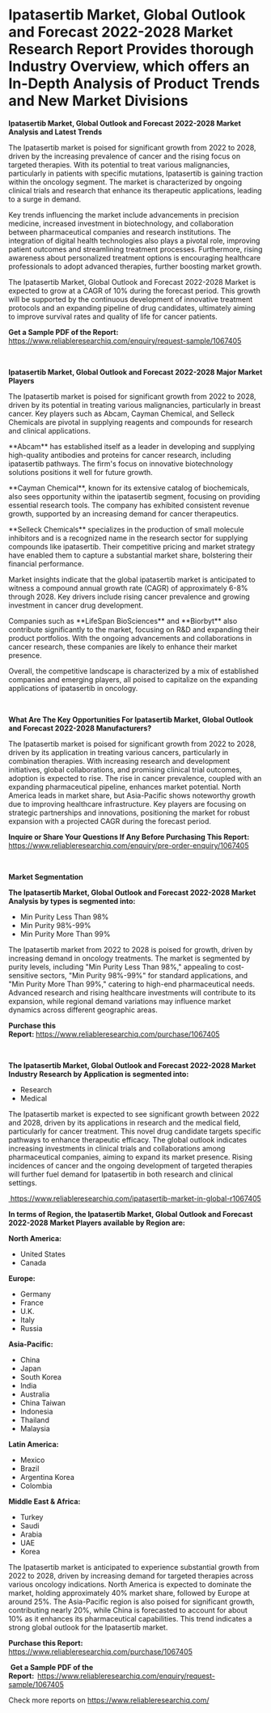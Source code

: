 <p><h1>Ipatasertib Market, Global Outlook and Forecast 2022-2028 Market Research Report Provides thorough Industry Overview, which offers an In-Depth Analysis of Product Trends and New Market Divisions</h1></p><p><strong>Ipatasertib Market, Global Outlook and Forecast 2022-2028 Market Analysis and Latest Trends</strong></p>
<p><p>The Ipatasertib market is poised for significant growth from 2022 to 2028, driven by the increasing prevalence of cancer and the rising focus on targeted therapies. With its potential to treat various malignancies, particularly in patients with specific mutations, Ipatasertib is gaining traction within the oncology segment. The market is characterized by ongoing clinical trials and research that enhance its therapeutic applications, leading to a surge in demand.</p><p>Key trends influencing the market include advancements in precision medicine, increased investment in biotechnology, and collaboration between pharmaceutical companies and research institutions. The integration of digital health technologies also plays a pivotal role, improving patient outcomes and streamlining treatment processes. Furthermore, rising awareness about personalized treatment options is encouraging healthcare professionals to adopt advanced therapies, further boosting market growth.</p><p>The Ipatasertib Market, Global Outlook and Forecast 2022-2028 Market is expected to grow at a CAGR of 10% during the forecast period. This growth will be supported by the continuous development of innovative treatment protocols and an expanding pipeline of drug candidates, ultimately aiming to improve survival rates and quality of life for cancer patients.</p></p>
<p><strong>Get a Sample PDF of the Report:&nbsp;</strong> <a href="https://www.reliableresearchiq.com/enquiry/request-sample/1067405?utm_campaign=2292&utm_medium=2&utm_source=Github&utm_content=ia&utm_term=21032025&utm_id=ipatasertib-market-global-outlook-and-forecast-2022-2028">https://www.reliableresearchiq.com/enquiry/request-sample/1067405</a></p>
<p>&nbsp;</p>
<p><strong>Ipatasertib Market, Global Outlook and Forecast 2022-2028 Major Market Players</strong></p>
<p><p>The Ipatasertib market is poised for significant growth from 2022 to 2028, driven by its potential in treating various malignancies, particularly in breast cancer. Key players such as Abcam, Cayman Chemical, and Selleck Chemicals are pivotal in supplying reagents and compounds for research and clinical applications. </p><p>**Abcam** has established itself as a leader in developing and supplying high-quality antibodies and proteins for cancer research, including ipatasertib pathways. The firm's focus on innovative biotechnology solutions positions it well for future growth.</p><p>**Cayman Chemical**, known for its extensive catalog of biochemicals, also sees opportunity within the ipatasertib segment, focusing on providing essential research tools. The company has exhibited consistent revenue growth, supported by an increasing demand for cancer therapeutics.</p><p>**Selleck Chemicals** specializes in the production of small molecule inhibitors and is a recognized name in the research sector for supplying compounds like ipatasertib. Their competitive pricing and market strategy have enabled them to capture a substantial market share, bolstering their financial performance.</p><p>Market insights indicate that the global ipatasertib market is anticipated to witness a compound annual growth rate (CAGR) of approximately 6-8% through 2028. Key drivers include rising cancer prevalence and growing investment in cancer drug development. </p><p>Companies such as **LifeSpan BioSciences** and **Biorbyt** also contribute significantly to the market, focusing on R&D and expanding their product portfolios. With the ongoing advancements and collaborations in cancer research, these companies are likely to enhance their market presence.</p><p>Overall, the competitive landscape is characterized by a mix of established companies and emerging players, all poised to capitalize on the expanding applications of ipatasertib in oncology.</p></p>
<p>&nbsp;</p>
<p><strong>What Are The Key Opportunities For Ipatasertib Market, Global Outlook and Forecast 2022-2028 Manufacturers?</strong></p>
<p><p>The Ipatasertib market is poised for significant growth from 2022 to 2028, driven by its application in treating various cancers, particularly in combination therapies. With increasing research and development initiatives, global collaborations, and promising clinical trial outcomes, adoption is expected to rise. The rise in cancer prevalence, coupled with an expanding pharmaceutical pipeline, enhances market potential. North America leads in market share, but Asia-Pacific shows noteworthy growth due to improving healthcare infrastructure. Key players are focusing on strategic partnerships and innovations, positioning the market for robust expansion with a projected CAGR during the forecast period.</p></p>
<p><strong>Inquire or Share Your Questions If Any Before Purchasing This Report:</strong> <a href="https://www.reliableresearchiq.com/enquiry/pre-order-enquiry/1067405?utm_campaign=2292&utm_medium=2&utm_source=Github&utm_content=ia&utm_term=21032025&utm_id=ipatasertib-market-global-outlook-and-forecast-2022-2028">https://www.reliableresearchiq.com/enquiry/pre-order-enquiry/1067405</a></p>
<p>&nbsp;</p>
<p><strong>Market Segmentation</strong></p>
<p><strong>The Ipatasertib Market, Global Outlook and Forecast 2022-2028 Market Analysis by types is segmented into:</strong></p>
<p><ul><li>Min Purity Less Than 98%</li><li>Min Purity 98%-99%</li><li>Min Purity More Than 99%</li></ul></p>
<p><p>The Ipatasertib market from 2022 to 2028 is poised for growth, driven by increasing demand in oncology treatments. The market is segmented by purity levels, including "Min Purity Less Than 98%," appealing to cost-sensitive sectors, "Min Purity 98%-99%" for standard applications, and "Min Purity More Than 99%," catering to high-end pharmaceutical needs. Advanced research and rising healthcare investments will contribute to its expansion, while regional demand variations may influence market dynamics across different geographic areas.</p></p>
<p><strong>Purchase this Report:&nbsp;</strong><a href="https://www.reliableresearchiq.com/purchase/1067405?utm_campaign=2292&utm_medium=2&utm_source=Github&utm_content=ia&utm_term=21032025&utm_id=ipatasertib-market-global-outlook-and-forecast-2022-2028">https://www.reliableresearchiq.com/purchase/1067405</a></p>
<p>&nbsp;</p>
<p><strong>The Ipatasertib Market, Global Outlook and Forecast 2022-2028 Market Industry Research by Application is segmented into:</strong></p>
<p><ul><li>Research</li><li>Medical</li></ul></p>
<p><p>The Ipatasertib market is expected to see significant growth between 2022 and 2028, driven by its applications in research and the medical field, particularly for cancer treatment. This novel drug candidate targets specific pathways to enhance therapeutic efficacy. The global outlook indicates increasing investments in clinical trials and collaborations among pharmaceutical companies, aiming to expand its market presence. Rising incidences of cancer and the ongoing development of targeted therapies will further fuel demand for Ipatasertib in both research and clinical settings.</p></p>
<p><a href="https://www.reliableresearchiq.com/ipatasertib-market-in-global-r1067405?utm_campaign=2292&utm_medium=2&utm_source=Github&utm_content=ia&utm_term=21032025&utm_id=ipatasertib-market-global-outlook-and-forecast-2022-2028">&nbsp;https://www.reliableresearchiq.com/ipatasertib-market-in-global-r1067405</a></p>
<p><strong>In terms of Region, the Ipatasertib Market, Global Outlook and Forecast 2022-2028 Market Players available by Region are:</strong></p>
<p>
    <p> <strong> North America: </strong>
        <ul>
            <li>United States</li>
            <li>Canada</li>
        </ul>
        </p> 
    <p> <strong> Europe: </strong>
        <ul>
            <li>Germany</li>
            <li>France</li>
            <li>U.K.</li>
            <li>Italy</li>
            <li>Russia</li>
        </ul>
        </p> 
    <p> <strong> Asia-Pacific: </strong>
        <ul>
            <li>China</li>
            <li>Japan</li>
            <li>South Korea</li>
            <li>India</li>
            <li>Australia</li>
            <li>China Taiwan</li>
            <li>Indonesia</li>
            <li>Thailand</li>
            <li>Malaysia</li>
        </ul>
        </p> 
    <p> <strong> Latin America: </strong>
        <ul>
            <li>Mexico</li>
            <li>Brazil</li>
            <li>Argentina Korea</li>
            <li>Colombia</li>
        </ul>
        </p> 
    <p> <strong> Middle East & Africa: </strong>
        <ul>
            <li>Turkey</li>
            <li>Saudi</li>
            <li>Arabia</li>
            <li>UAE</li>
            <li>Korea</li>
        </ul>
    </p>
    </p>
<p><p>The Ipatasertib market is anticipated to experience substantial growth from 2022 to 2028, driven by increasing demand for targeted therapies across various oncology indications. North America is expected to dominate the market, holding approximately 40% market share, followed by Europe at around 25%. The Asia-Pacific region is also poised for significant growth, contributing nearly 20%, while China is forecasted to account for about 10% as it enhances its pharmaceutical capabilities. This trend indicates a strong global outlook for the Ipatasertib market.</p></p>
<p><strong>Purchase this Report: </strong><a href="https://www.reliableresearchiq.com/purchase/1067405?utm_campaign=2292&utm_medium=2&utm_source=Github&utm_content=ia&utm_term=21032025&utm_id=ipatasertib-market-global-outlook-and-forecast-2022-2028">https://www.reliableresearchiq.com/purchase/1067405</a></p>
<p>&nbsp;<strong>Get a Sample PDF of the Report:&nbsp;&nbsp;</strong><a href="https://www.reliableresearchiq.com/enquiry/request-sample/1067405?utm_campaign=2292&utm_medium=2&utm_source=Github&utm_content=ia&utm_term=21032025&utm_id=ipatasertib-market-global-outlook-and-forecast-2022-2028">https://www.reliableresearchiq.com/enquiry/request-sample/1067405</a></p>
<p><strong></strong></p>
<p>Check more reports on <a href="https://www.reliableresearchiq.com/?utm_campaign=2292&utm_medium=2&utm_source=Github&utm_content=ia&utm_term=21032025&utm_id=ipatasertib-market-global-outlook-and-forecast-2022-2028">https://www.reliableresearchiq.com/</a></p>